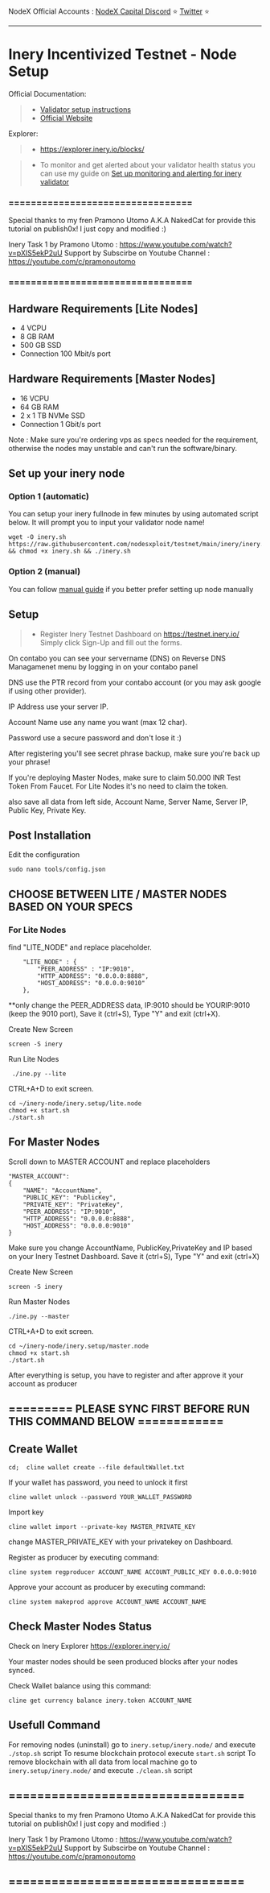 <span tyle="font-size:14px" align="right">NodeX Official Accounts :
<span style="font-size:14px" align="right">
<a href="https://discord.gg/JqQNcwff2e" target="_blank">NodeX Capital Discord</a></span> ⭐ 
<span style="font-size:14px" align="right">
<a href="https://twitter.com/nodexploit/" target="_blank">Twitter</a></span> ⭐ 
<span style="font-size:14px" align="right">
<hr>

# Inery Incentivized Testnet - Node Setup

Official Documentation:

>- [Validator setup instructions](https://docs.inery.io/docs/lite-and-master-nodes-1/)
>- [Official Website](https://inery.io/)

Explorer:
>-  https://explorer.inery.io/blocks/

>- To monitor and get alerted about your validator health status you can use my guide on [Set up monitoring and alerting for inery validator](https://github.com/nodesxploit/testnet/blob/main/inery/monitoring/README.md)

### =================================
Special thanks to my fren Pramono Utomo A.K.A NakedCat for provide this tutorial on publish0x! I just copy and modified :)

Inery Task 1 by Pramono Utomo : https://www.youtube.com/watch?v=pXIS5ekP2uU
Support by Subscirbe on Youtube Channel : https://youtube.com/c/pramonoutomo
### =================================

## Hardware Requirements [Lite Nodes]

- 4 VCPU
- 8 GB RAM
- 500 GB SSD 
- Connection 100 Mbit/s port

## Hardware Requirements [Master Nodes]

- 16 VCPU
- 64 GB RAM 
- 2 x 1 TB NVMe SSD 
- Connection 1 Gbit/s port

Note : Make sure you're ordering vps as specs needed for the requirement, otherwise the nodes may unstable and can't run the software/binary.

## Set up your inery node
### Option 1 (automatic)
You can setup your inery fullnode in few minutes by using automated script below. It will prompt you to input your validator node name!
```
wget -O inery.sh https://raw.githubusercontent.com/nodesxploit/testnet/main/inery/inery.sh && chmod +x inery.sh && ./inery.sh
```
### Option 2 (manual)
You can follow [manual guide](https://github.com/nodesxploit/testnet/blob/main/inery/manual_install.md) if you better prefer setting up node manually

## Setup
>- Register Inery Testnet Dashboard on https://testnet.inery.io/
Simply click Sign-Up and fill out the forms.

On contabo you can see your servername (DNS) on Reverse DNS Managamenet menu by logging in on your contabo panel


DNS use the PTR record from your contabo account (or you may ask google if using other provider).

IP Address use your server IP.

Account Name use any name you want (max 12 char).

Password use a secure password and don't lose it :)

After registering you'll see secret phrase backup, make sure you're back up your phrase!

 If you're deploying Master Nodes, make sure to claim 50.000 INR Test Token From Faucet. For Lite Nodes it's no need to claim the token.

also save all data from left side, Account Name, Server Name, Server IP, Public Key, Private Key.

## Post Installation
Edit the configuration
```
sudo nano tools/config.json
```

## CHOOSE BETWEEN LITE / MASTER NODES BASED ON YOUR SPECS
### For Lite Nodes
find "LITE_NODE" and replace placeholder.
```
    "LITE_NODE" : {
        "PEER_ADDRESS" : "IP:9010",
        "HTTP_ADDRESS": "0.0.0.0:8888",
        "HOST_ADDRESS": "0.0.0.0:9010"
    },
```
**only change the PEER_ADDRESS data, IP:9010 should be YOURIP:9010 (keep the 9010 port), Save it (ctrl+S), Type "Y" and exit (ctrl+X).

Create New Screen
```
screen -S inery
```
Run Lite Nodes
```
 ./ine.py --lite
```
CTRL+A+D to exit screen.
```
cd ~/inery-node/inery.setup/lite.node
chmod +x start.sh
./start.sh
```

## For Master Nodes
Scroll down to MASTER ACCOUNT and replace placeholders
```
"MASTER_ACCOUNT":
{
    "NAME": "AccountName",
    "PUBLIC_KEY": "PublicKey",
    "PRIVATE_KEY": "PrivateKey",
    "PEER_ADDRESS": "IP:9010",
    "HTTP_ADDRESS": "0.0.0.0:8888",
    "HOST_ADDRESS": "0.0.0.0:9010"
}
```
 
Make sure you change AccountName, PublicKey,PrivateKey and IP based on your Inery Testnet Dashboard. Save it (ctrl+S), Type "Y" and exit (ctrl+X)

Create New Screen
```
screen -S inery
```
Run Master Nodes
```
./ine.py --master
```
CTRL+A+D to exit screen.
```
cd ~/inery-node/inery.setup/master.node
chmod +x start.sh
./start.sh
```
After everything is setup, you have to register and after approve it your account as producer


## ========= PLEASE SYNC FIRST BEFORE RUN THIS COMMAND BELOW ============

## Create Wallet
```
cd;  cline wallet create --file defaultWallet.txt
```
If your wallet has password, you need to unlock it first
```
cline wallet unlock --password YOUR_WALLET_PASSWORD
```
Import key 
```
cline wallet import --private-key MASTER_PRIVATE_KEY
```
change MASTER_PRIVATE_KEY with your privatekey on Dashboard.

Register as producer by executing command:
```
cline system regproducer ACCOUNT_NAME ACCOUNT_PUBLIC_KEY 0.0.0.0:9010
```
Approve your account as producer by executing command:
```
cline system makeprod approve ACCOUNT_NAME ACCOUNT_NAME
```
 

## Check Master Nodes Status 
Check on Inery Explorer https://explorer.inery.io/

Your master nodes should be seen produced blocks after your nodes synced.


Check Wallet balance using this command:
```
cline get currency balance inery.token ACCOUNT_NAME
```

## Usefull Command
For removing nodes (uninstall) go to `inery.setup/inery.node/` and execute `./stop.sh` script
To resume blockchain protocol execute `start.sh` script
To remove blockchain with all data from local machine go to `inery.setup/inery.node/` and execute `./clean.sh` script

## =================================
Special thanks to my fren Pramono Utomo A.K.A NakedCat for provide this tutorial on publish0x! I just copy and modified :)

Inery Task 1 by Pramono Utomo : https://www.youtube.com/watch?v=pXIS5ekP2uU
Support by Subscirbe on Youtube Channel : https://youtube.com/c/pramonoutomo
## =================================